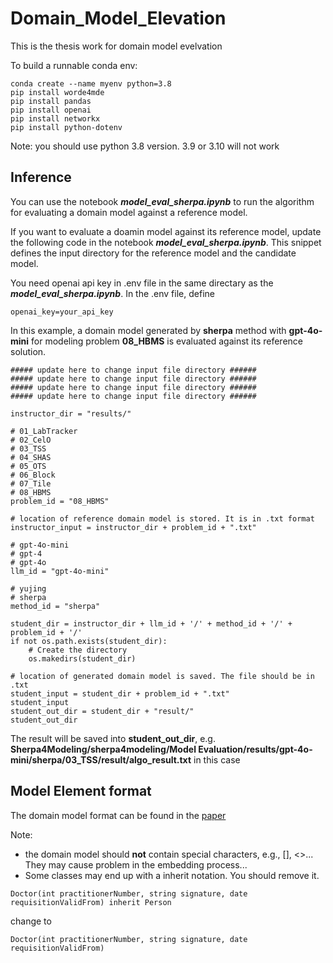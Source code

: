 # Domain_Model_Elevation
This is the thesis work for domain model evelvation

To build a runnable conda env:
```
conda create --name myenv python=3.8
pip install worde4mde
pip install pandas
pip install openai
pip install networkx
pip install python-dotenv
```

Note: you should use python 3.8 version. 3.9 or 3.10 will not work

## Inference
You can use the notebook ***model_eval_sherpa.ipynb*** to run the algorithm for evaluating a domain model against a reference model.

If you want to evaluate a doamin model against its reference model, update the following code in the notebook ***model_eval_sherpa.ipynb***. This snippet defines the input directory for the reference model and the candidate model.

You need openai api key in .env file in the same directary as the ***model_eval_sherpa.ipynb***. In the .env file, define 
```
openai_key=your_api_key
```


In this example, a domain model generated by **sherpa** method with **gpt-4o-mini** for modeling problem **08_HBMS** is evaluated against its reference solution.

```
##### update here to change input file directory ######
##### update here to change input file directory ######
##### update here to change input file directory ######
##### update here to change input file directory ######

instructor_dir = "results/"

# 01_LabTracker
# 02_CelO
# 03_TSS
# 04_SHAS
# 05_OTS
# 06_Block
# 07_Tile
# 08_HBMS
problem_id = "08_HBMS"

# location of reference domain model is stored. It is in .txt format
instructor_input = instructor_dir + problem_id + ".txt"

# gpt-4o-mini
# gpt-4
# gpt-4o
llm_id = "gpt-4o-mini"

# yujing
# sherpa
method_id = "sherpa"

student_dir = instructor_dir + llm_id + '/' + method_id + '/' + problem_id + '/'
if not os.path.exists(student_dir):
    # Create the directory
    os.makedirs(student_dir)
    
# location of generated domain model is saved. The file should be in .txt    
student_input = student_dir + problem_id + ".txt"
student_input
student_out_dir = student_dir + "result/"
student_out_dir
```
The result will be saved into __student_out_dir__, e.g. __Sherpa4Modeling/sherpa4modeling/Model Evaluation/results/gpt-4o-mini/sherpa/03_TSS/result/algo_result.txt__ in this case


## Model Element format
The domain model format can be found in the [paper](https://www.computer.org/csdl/proceedings-article/models/2023/248000a162/1SOLHZynTpe)

Note: 
- the domain model should **not** contain special characters, e.g., [], <>... They may cause problem in the embedding process...
- Some classes may end up with a inherit notation. You should remove it.
```
Doctor(int practitionerNumber, string signature, date requisitionValidFrom) inherit Person
```
change to 
```
Doctor(int practitionerNumber, string signature, date requisitionValidFrom)
```